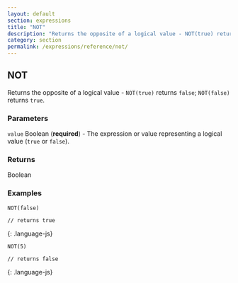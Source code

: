 ```yaml
---
layout: default
section: expressions
title: "NOT"
description: "Returns the opposite of a logical value - NOT(true) returns false; NOT(false) returns true."
category: section
permalink: /expressions/reference/not/
---
```


## NOT

Returns the opposite of a logical value - `NOT(true)` returns `false`; `NOT(false)` returns `true`.

### Parameters

`value` Boolean (__required__) - The expression or value representing a logical value (`true` or `false`).

### Returns

Boolean

### Examples

~~~
NOT(false)

// returns true
~~~
{: .language-js}


~~~
NOT(5)

// returns false
~~~
{: .language-js}